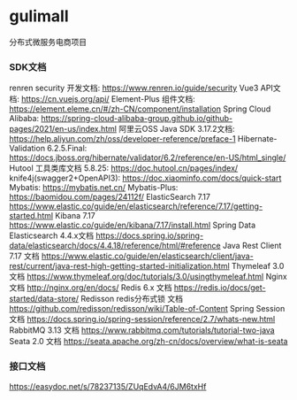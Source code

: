 # gulimall
分布式微服务电商项目


### SDK文档
renren security 开发文档: https://www.renren.io/guide/security
Vue3 API文档: https://cn.vuejs.org/api/
Element-Plus 组件文档: https://element.eleme.cn/#/zh-CN/component/installation
Spring Cloud Alibaba:  https://spring-cloud-alibaba-group.github.io/github-pages/2021/en-us/index.html
阿里云OSS Java SDK 3.17.2文档: https://help.aliyun.com/zh/oss/developer-reference/preface-1
Hibernate-Validation 6.2.5.Final: https://docs.jboss.org/hibernate/validator/6.2/reference/en-US/html_single/
Hutool 工具类库文档 5.8.25: https://doc.hutool.cn/pages/index/
knife4j(swagger2+OpenAPI3): https://doc.xiaominfo.com/docs/quick-start
Mybatis: https://mybatis.net.cn/
Mybatis-Plus: https://baomidou.com/pages/24112f/
ElasticSearch 7.17 https://www.elastic.co/guide/en/elasticsearch/reference/7.17/getting-started.html
Kibana 7.17 https://www.elastic.co/guide/en/kibana/7.17/install.html
Spring Data Elasticsearch 4.4.x文档 https://docs.spring.io/spring-data/elasticsearch/docs/4.4.18/reference/html/#reference
Java Rest Client 7.17 文档 https://www.elastic.co/guide/en/elasticsearch/client/java-rest/current/java-rest-high-getting-started-initialization.html
Thymeleaf 3.0 文档 https://www.thymeleaf.org/doc/tutorials/3.0/usingthymeleaf.html
Nginx 文档 http://nginx.org/en/docs/
Redis 6.x 文档 https://redis.io/docs/get-started/data-store/
Redisson redis分布式锁 文档 https://github.com/redisson/redisson/wiki/Table-of-Content
Spring Session 文档 https://docs.spring.io/spring-session/reference/2.7/whats-new.html
RabbitMQ 3.13 文档 https://www.rabbitmq.com/tutorials/tutorial-two-java
Seata 2.0 文档 https://seata.apache.org/zh-cn/docs/overview/what-is-seata
### 接口文档
https://easydoc.net/s/78237135/ZUqEdvA4/6JM6txHf